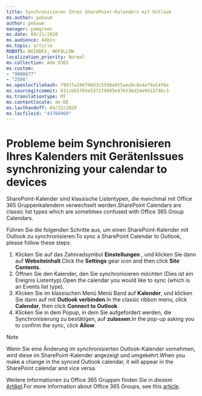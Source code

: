 ```yaml
---
title: Synchronisieren Ihres SharePoint-Kalenders mit Outlook
ms.author: pebaum
author: pebaum
manager: pamgreen
ms.date: 04/21/2020
ms.audience: Admin
ms.topic: article
ROBOTS: NOINDEX, NOFOLLOW
localization_priority: Normal
ms.collection: Adm_O365
ms.custom:
- "9000677"
- "2586"
ms.openlocfilehash: f997fa106f00d3c5598e955aea9c8e4e79a54f6e
ms.sourcegitcommit: 631cbb5f03e5371f0995e976536d24e9d13746c3
ms.translationtype: MT
ms.contentlocale: de-DE
ms.lasthandoff: 04/22/2020
ms.locfileid: "43766960"
---
```

# <a name="issues-synchronizing-your-calendar-to-devices"></a><span data-ttu-id="d8861-102">Probleme beim Synchronisieren Ihres Kalenders mit Geräten</span><span class="sxs-lookup"><span data-stu-id="d8861-102">Issues synchronizing your calendar to devices</span></span>

<span data-ttu-id="d8861-103">SharePoint-Kalender sind klassische Listentypen, die manchmal mit Office 365 Gruppenkalendern verwechselt werden.</span><span class="sxs-lookup"><span data-stu-id="d8861-103">SharePoint Calendars are classic list types which are sometimes confused with Office 365 Group Calendars.</span></span>

<span data-ttu-id="d8861-104">Führen Sie die folgenden Schritte aus, um einen SharePoint-Kalender mit Outlook zu synchronisieren:</span><span class="sxs-lookup"><span data-stu-id="d8861-104">To sync a SharePoint Calendar to Outlook, please follow these steps:</span></span>

1. <span data-ttu-id="d8861-105">Klicken Sie auf das Zahnradsymbol **Einstellungen** , und klicken Sie dann auf **Websiteinhalt**.</span><span class="sxs-lookup"><span data-stu-id="d8861-105">Click the **Settings** gear icon and then click **Site Contents**.</span></span>
2. <span data-ttu-id="d8861-106">Öffnen Sie den Kalender, den Sie synchronisieren möchten (Dies ist ein Ereignis Listentyp).</span><span class="sxs-lookup"><span data-stu-id="d8861-106">Open the calendar you would like to sync (which is an Events list type).</span></span>
3. <span data-ttu-id="d8861-107">Klicken Sie im klassischen Menü Menü Band auf **Kalender**, und klicken Sie dann auf mit **Outlook verbinden**.</span><span class="sxs-lookup"><span data-stu-id="d8861-107">In the classic ribbon menu, click **Calendar**, then click **Connect to Outlook**.</span></span>
4. <span data-ttu-id="d8861-108">Klicken Sie in dem Popup, in dem Sie aufgefordert werden, die Synchronisierung zu bestätigen, auf **zulassen**.</span><span class="sxs-lookup"><span data-stu-id="d8861-108">In the pop-up asking you to confirm the sync, click **Allow**.</span></span>

>[!Note]
> <span data-ttu-id="d8861-109">Wenn Sie eine Änderung im synchronisierten Outlook-Kalender vornehmen, wird diese im SharePoint-Kalender angezeigt und umgekehrt.</span><span class="sxs-lookup"><span data-stu-id="d8861-109">When you make a change in the synced Outlook calendar, it will appear in the SharePoint calendar and vice versa.</span></span>

<span data-ttu-id="d8861-110">Weitere Informationen zu Office 365 Gruppen finden Sie in diesem [Artikel](https://support.office.com/article/Learn-about-Office-365-groups-b565caa1-5c40-40ef-9915-60fdb2d97fa2).</span><span class="sxs-lookup"><span data-stu-id="d8861-110">For more information about Office 365 Groups, see this [article](https://support.office.com/article/Learn-about-Office-365-groups-b565caa1-5c40-40ef-9915-60fdb2d97fa2).</span></span>

